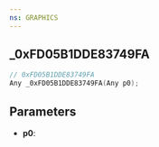 ```yaml
---
ns: GRAPHICS
---
```

## _0xFD05B1DDE83749FA

```c
// 0xFD05B1DDE83749FA
Any _0xFD05B1DDE83749FA(Any p0);
```

## Parameters
* **p0**:
